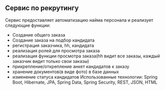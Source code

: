 ## Сервис по рекрутингу
Сервис предоставляет автоматизацию найма персонала и реализует следующие функции:


- Создание общего заказа
- Создание заказа на подбор кандидата
- регистрация заказчика, hh, кандидата
- реализация ролей для просмотра заказа
- реализация функции просмотра заказа(hh видит все заказы, каждый заказчик видит только свои заказы)
- прикрепление/открепление анкет кандидатов к заказу
- хранение документов(в виде фото) в базе данных
- изменение статуса кандидатов
  Использованные технологии:
  Spring Boot, Hibernate, JPA, Spring Data, Spring Security,
  REST, JSON, HTML



